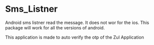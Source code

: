# Sms_Listner

Android sms listner read the message.
It does not wor for the ios.
This package will work for all the versions of android.

This application is made to auto verify the otp of the Zul Application
